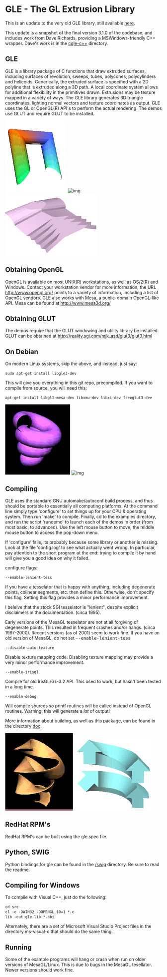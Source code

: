 

GLE - The GL Extrusion Library
==============================
This is an update to the very old GLE library, still available
[here](https://www.linas.org/gle/).

This update is a snapshot of the final version 3.1.0 of the codebase,
and includes work from Dave Richards, providing a MSWindows-friendly
C++ wrapper. Dave's work is in the [cgle-c++](cgle-c++) directory.

GLE
---

GLE is a library package of C functions that draw
extruded surfaces, including surfaces of revolution,
sweeps, tubes, polycones, polycylinders and helicoids.
Generically, the extruded surface is specified with a
2D polyline that is extruded along a 3D path.  A local
coordinate system allows for additional flexibility in 
the primitives drawn.  Extrusions may be texture mapped
in a variety of ways.  The GLE library generates 3D 
triangle coordinates, lighting normal vectors and 
texture coordinates as output. GLE uses the GL or 
OpenGL(R) API's to perform the actual rendering.
The demos use GLUT and require GLUT to be installed.

![img](https://github.com/linas/glextrusion/raw/master/doc/html/basic.gif "Basic Cylinders")
![img](https://github.com/linas/glextrusion/raw/master/doc/html/texscr.gif "Textured Screw")
![img](https://github.com/linas/glextrusion/raw/master/doc/html/twist3.gif "Cut surface")

Obtaining OpenGL
----------------
OpenGL is available on most UNIX(R) workstations,
as well as OS/2(R) and Windows.  Contact your
workstation vendor for more information; the URL
http://www.opengl.org/ points to a variety of 
information, including a list of OpenGL vendors. 
GLE also works with Mesa, a public-domain 
OpenGL-like API. Mesa can be found at 
http://www.mesa3d.org/

Obtaining GLUT
--------------
The demos require that the GLUT windowing and 
utility library be installed.  GLUT can be obtained
at http://reality.sgi.com/mjk_asd/glut3/glut3.html

On Debian
---------
On modern Linux systems, skip the above, and instead, just say:
```
sudo apt-get install libgle3-dev
```
This will give you everything in this git repo, precompiled.
If you want to compile from source, you will need this:
```
apt-get install libgl1-mesa-dev libxmu-dev libxi-dev freeglut3-dev
```

![img](https://github.com/linas/glextrusion/raw/master/doc/html/helix2.gif "Helix")
![img](https://github.com/linas/glextrusion/raw/master/doc/html/helixtex.gif "Textured Helix")

Compiling
---------
GLE uses the standard GNU automake/autoconf build process,
and thus should be portable to essentially all computing 
platforms.  At the command line simply type 'configure'
to set things up for your CPU & operating system.  Then run
'make' to compile. Finally, cd to the examples directory, 
and run the script 'rundemo' to launch each of the demos 
in order (from most basic, to advanced).  Use the left 
mouse button to move, the middle mouse button to access
the pop-down menu. 

If 'configure' fails, its probably because some library
or another is missing.  Look at the file 'config.log'
to see what actually went wrong.  In particular, pay
attention to the short program at the end: trying to 
compile it by hand will give you a good idea on why
it failed.

configure flags:
```
--enable-lenient-tess
```
If you have a tesselator that is happy with anything,
including degenerate points, colinear segments, etc.
then define this. Otherwise, don't specify this flag.
Setting this flag provides a minor performance improvement.
	
I beleive that the stock SGI tesselator is "lenient",
despite explicit disclaimers in the documentation.
(circa 1995).
	
Early versions of the MesaGL tesselator are not at all
forgiving of degenerate points.  This resulted in frequent
crashes and/or hangs.  (circa 1997-2000). Recent versions
(as of 2001) seem to work fine.  If you have an old version
 of MesaGL, do not set  <tt>--enable-lenient-tess</tt>

```
--disable-auto-texture
```
Disable texture mapping code.  Disabling texture
mapping may provide a very minor performance improvement.

```
--enable-irisgl
```
Compile for old IrisGL/GL-3.2 API.  This used to work, but
hasn't been tested in a long time.

```
--enable-debug
```
Will compile sources so printf routines will be called instead
of OpenGL routines.  Warning: this will generate a *lot* of
output!


More information about building, as well as this package,
can be found in the directory [doc](doc/html).

![img](/doc/html/helix4.gif "Ribbon")
![img](/doc/html/shear.gif "Shearing")

RedHat RPM's
------------
RedHat RPM's can be built using the gle.spec file.


Python, SWIG
------------
Python bindings for gle can be found in the [/swig](swig) directory.
Be sure to read the readme.

Compiling for Windows
------------------------
To compile with Visual C++, just do the following:

```
cd src
cl -c -DWIN32 -DOPENGL_10=1 *.c
lib -out:gle.lib *.obj
```

Alternately, there are a set of Microsoft Visual Studio Project
files in the directory ms-visual-c that should do the same thing.


Running
-------
Some of the example programs will hang or crash when run on
older versions of MesaGL/Linux.  This is due to bugs in the
MesaGL tesellator.  Newer versions should work fine.
